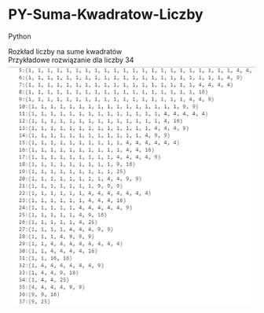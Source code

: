 # PY-Suma-Kwadratow-Liczby
Python

Rozkład liczby na sume kwadratów</br>
Przykładowe rozwiązanie dla liczby 34</br>
![](sumak.png)
